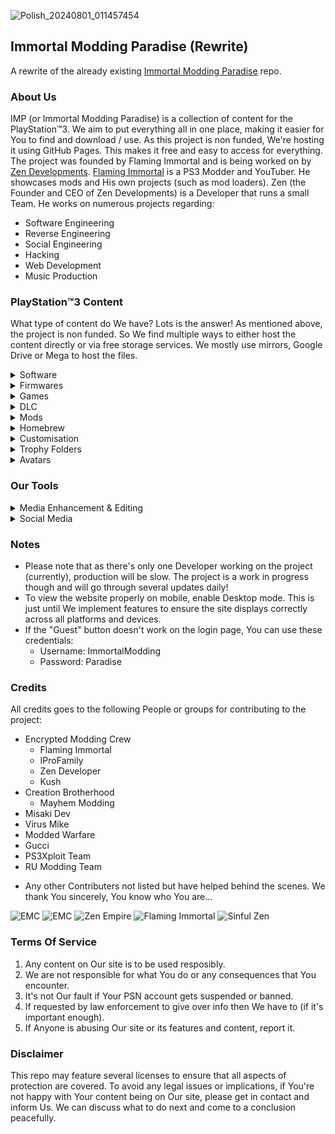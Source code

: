 ![Polish_20240801_011457454](https://github.com/user-attachments/assets/11fe3557-9797-439f-a8ec-6edc860a30d2)
## Immortal Modding Paradise (Rewrite)
A rewrite of the already existing [Immortal Modding Paradise](https://github.com/SinfulZen/IMP) repo.

### About Us
IMP (or Immortal Modding Paradise) is a collection of content for the PlayStation™3. We aim to put everything all in one place, making it easier for You to find and download / use. As this project is non funded, We're hosting it using GitHub Pages. This makes it free and easy to access for everything. The project was founded by Flaming Immortal and is being worked on by [Zen Developments](https://github.com/SinfulZen). [Flaming Immortal](https://www.youtube.com/@FlaMinG_IMmortALbackup) is a PS3 Modder and YouTuber. He showcases mods and His own projects (such as mod loaders). Zen (the Founder and CEO of Zen Developments) is a Developer that runs a small Team. He works on numerous projects regarding:
- Software Engineering
- Reverse Engineering
- Social Engineering
- Hacking
- Web Development
- Music Production
  
### PlayStation™3 Content
What type of content do We have? Lots is the answer! As mentioned above, the project is non funded. So We find multiple ways to either host the content directly or via free storage services. We mostly use mirrors, Google Drive or Mega to host the files.

<details>
<summary>Software</summary>
<br>
FTP, PKG, dumping, extracting tools, etc.
</details>
<details>
<summary>Firmwares</summary>
<br>
OFW, HFW & CFW variants.
</details>
<details>
<summary>Games</summary>
<br>
Call Of Duty, GTA, MineCraft & more.
</details>
<details>
<summary>DLC</summary>
<br>
DLC for the various games We have.
</details>
<details>
<summary>Mods</summary>
<br>
Mods for the various games We have.
</details>
<details>
<summary>Homebrew</summary>
<br>
Managers, Placeholders, Emulators, Mod Loaders, NoPSN & more.
</details>
<details>
<summary>Customisation</summary>
<br>
XMB Files, Modded Comments, Local Profile Pictures & more.
</details>
<details>
<summary>Trophy Folders</summary>
<br>
Various mixed, bronze, silver, gold & platinum folders.
</details>
<details>
<summary>Avatars</summary>
<br>
Mixed, Ghost, Japanese, Anime, Hacker & other packs.
</details>

### Our Tools
<details>
<summary>Media Enhancement & Editing</summary>
<br>
Various tools for image / video upscaling, audio editing and splitting, etc.
</details>
<details>
<summary>Social Media</summary>
<br>
Various tools for Instagram, Discord & more.
</details>
  
### Notes
- Please note that as there's only one Developer working on the project (currently), production will be slow. The project is a work in progress though and will go through several updates daily!
- To view the website properly on mobile, enable Desktop mode. This is just until We implement features to ensure the site displays correctly across all platforms and devices.
- If the "Guest" button doesn't work on the login page, You can use these credentials:
  - Username: ImmortalModding
  - Password: Paradise

### Credits
All credits goes to the following People or groups for contributing to the project:
- Encrypted Modding Crew
  - Flaming Immortal
  - IProFamily
  - Zen Developer
  - Kush
- Creation Brotherhood
  - Mayhem Modding
- Misaki Dev
- Virus Mike
- Modded Warfare
- Gucci
- PS3Xploit Team
- RU Modding Team

+ Any other Contributers not listed but have helped behind the scenes. We thank You sincerely, You know who You are...
<a href="https://discord.gg/vbGdtfNQXT" style="text-decoration: none;">
  <img src="https://img.shields.io/badge/EMC-5865F2?style=for-the-badge&logo=discord&logoColor=white" alt="EMC">
</a>

<a href="https://discord.com/invite/qP7w8w8vHQ" style="text-decoration: none;">
  <img src="https://img.shields.io/badge/IMM-5865F2?style=for-the-badge&logo=discord&logoColor=white" alt="EMC">
</a>  

<a href="https://discord.gg/pYYaYpArv8" style="text-decoration: none;">
  <img src="https://img.shields.io/badge/Zen%20Empire%20-5865F2?style=for-the-badge&logo=discord&logoColor=white" alt="Zen Empire">
</a>  

<a href="https://www.youtube.com/@FlaMinG_IMmortALbackup" style="text-decoration: none;">
  <img src="https://img.shields.io/badge/Flaming%20Immortal-FF0000?style=for-the-badge&logo=youtube&logoColor=white" alt="Flaming Immortal">
</a>  

<a href="https://www.youtube.com/@Official.SinfulZen" style="text-decoration: none;">
  <img src="https://img.shields.io/badge/Sinful%20Zen-FF0000?style=for-the-badge&logo=youtube&logoColor=white" alt="Sinful Zen">
</a>

### Terms Of Service
1. Any content on Our site is to be used resposibly.
2. We are not responsible for what You do or any consequences that You encounter.
3. It's not Our fault if Your PSN account gets suspended or banned.
4. If requested by law enforcement to give over info then We have to (if it's important enough).
5. If Anyone is abusing Our site or its features and content, report it.

### Disclaimer
This repo may feature several licenses to ensure that all aspects of protection are covered. To avoid any legal issues or implications, if You're not happy with Your content being on Our site, please get in contact and inform Us. We can discuss what to do next and come to a conclusion peacefully.
